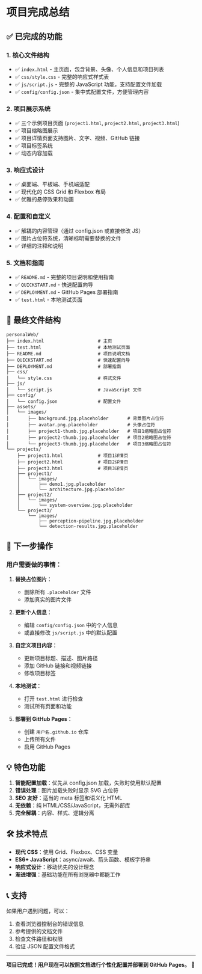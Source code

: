 # 项目完成总结

## ✅ 已完成的功能

### 1. 核心文件结构
- ✅ `index.html` - 主页面，包含背景、头像、个人信息和项目列表
- ✅ `css/style.css` - 完整的响应式样式表
- ✅ `js/script.js` - 完整的 JavaScript 功能，支持配置文件加载
- ✅ `config/config.json` - 集中式配置文件，方便管理内容

### 2. 项目展示系统
- ✅ 三个示例项目页面 (`project1.html`, `project2.html`, `project3.html`)
- ✅ 项目缩略图展示
- ✅ 项目详情页面支持图片、文字、视频、GitHub 链接
- ✅ 项目标签系统
- ✅ 动态内容加载

### 3. 响应式设计
- ✅ 桌面端、平板端、手机端适配
- ✅ 现代化的 CSS Grid 和 Flexbox 布局
- ✅ 优雅的悬停效果和动画

### 4. 配置和自定义
- ✅ 解耦的内容管理（通过 config.json 或直接修改 JS）
- ✅ 图片占位符系统，清晰标明需要替换的文件
- ✅ 详细的注释和说明

### 5. 文档和指南
- ✅ `README.md` - 完整的项目说明和使用指南
- ✅ `QUICKSTART.md` - 快速配置向导
- ✅ `DEPLOYMENT.md` - GitHub Pages 部署指南
- ✅ `test.html` - 本地测试页面

## 📁 最终文件结构

```
personalWeb/
├── index.html                    # 主页
├── test.html                     # 本地测试页面
├── README.md                     # 项目说明文档
├── QUICKSTART.md                 # 快速配置向导
├── DEPLOYMENT.md                 # 部署指南
├── css/
│   └── style.css                 # 样式文件
├── js/
│   └── script.js                 # JavaScript 文件
├── config/
│   └── config.json               # 配置文件
├── assets/
│   └── images/
│       ├── background.jpg.placeholder       # 背景图片占位符
│       ├── avatar.png.placeholder           # 头像占位符
│       ├── project1-thumb.jpg.placeholder   # 项目1缩略图占位符
│       ├── project2-thumb.jpg.placeholder   # 项目2缩略图占位符
│       └── project3-thumb.jpg.placeholder   # 项目3缩略图占位符
└── projects/
    ├── project1.html             # 项目1详情页
    ├── project2.html             # 项目2详情页
    ├── project3.html             # 项目3详情页
    ├── project1/
    │   └── images/
    │       ├── demo1.jpg.placeholder
    │       └── architecture.jpg.placeholder
    ├── project2/
    │   └── images/
    │       └── system-overview.jpg.placeholder
    └── project3/
        └── images/
            ├── perception-pipeline.jpg.placeholder
            └── detection-results.jpg.placeholder
```

## 🚀 下一步操作

### 用户需要做的事情：

1. **替换占位图片**：
   - 删除所有 `.placeholder` 文件
   - 添加真实的图片文件

2. **更新个人信息**：
   - 编辑 `config/config.json` 中的个人信息
   - 或直接修改 `js/script.js` 中的默认配置

3. **自定义项目内容**：
   - 更新项目标题、描述、图片路径
   - 添加 GitHub 链接和视频链接
   - 修改项目标签

4. **本地测试**：
   - 打开 `test.html` 进行检查
   - 测试所有页面和功能

5. **部署到 GitHub Pages**：
   - 创建 `用户名.github.io` 仓库
   - 上传所有文件
   - 启用 GitHub Pages

## 💡 特色功能

1. **智能配置加载**：优先从 config.json 加载，失败时使用默认配置
2. **错误处理**：图片加载失败时显示 SVG 占位符
3. **SEO 友好**：适当的 meta 标签和语义化 HTML
4. **无依赖**：纯 HTML/CSS/JavaScript，无需外部库
5. **完全解耦**：内容、样式、逻辑分离

## 🛠️ 技术特点

- **现代 CSS**：使用 Grid、Flexbox、CSS 变量
- **ES6+ JavaScript**：async/await、箭头函数、模板字符串
- **响应式设计**：移动优先的设计理念
- **渐进增强**：基础功能在所有浏览器中都能工作

## 📞 支持

如果用户遇到问题，可以：
1. 查看浏览器控制台的错误信息
2. 参考提供的文档文件
3. 检查文件路径和权限
4. 验证 JSON 配置文件格式

---

**项目已完成！用户现在可以按照文档进行个性化配置并部署到 GitHub Pages。** 🎉
